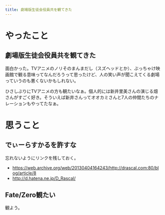 ```yaml
---
title: 劇場版生徒会役員共を観てきた
---
```


# やったこと

## 劇場版生徒会役員共を観てきた

面白かった。TVアニメのノリそのまんまだし（スズヘッドとか）、ぶっちゃけ映画館で観る意味ってなんだろうって思ったけど、人の笑い声が聞こえてくる劇場っていうのも悪くないかもしれない。

ひさしぶりにTVアニメの方も観たいなぁ。個人的には新井里美さんの演じる畑さんがすごく好き。そういえば新井さんってオオカミさんと7人の仲間たちのナレーションもやってたなぁ。

# 思うこと

## でぃーらすかるを許すな

忘れないようにリンクを残しておく。

  - <https://web.archive.org/web/20130404164243/http://drascal.com:80/blog/article/8>
  - <http://d.hatena.ne.jp/D_Rascal/>

## Fate/Zero観たい

観よう。
